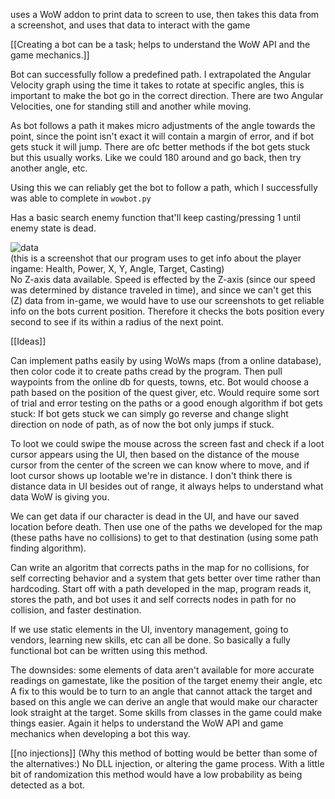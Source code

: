 uses a WoW addon to print data to screen to use, then takes this data from a screenshot, and uses that data to interact with the game<br>

[[Creating a bot can be a task; helps to understand the WoW API and the game mechanics.]] <br>

Bot can successfully follow a predefined path. I extrapolated the Angular Velocity graph using the time it takes to rotate at specific angles, this is important to make the bot go in the correct direction. There are two Angular Velocities, one for standing still and another while moving.<br>

As bot follows a path it makes micro adjustments of the angle towards the point, since the point isn't exact it will contain a margin of error, and if bot gets stuck it will jump. There are ofc better methods if the bot gets stuck but this usually works. Like we could 180 around and go back, then try another angle, etc.<br>

Using this we can reliably get the bot to follow a path, which I successfully was able to complete in `wowbot.py`<br>


Has a basic search enemy function that'll keep casting/pressing 1 until enemy state is dead.<br>

![data](https://github.com/user-attachments/assets/bc2066c4-fc69-4b4b-81aa-ac61f9fcb00d)
<br>(this is a screenshot that our program uses to get info about the player ingame: Health, Power, X, Y, Angle, Target, Casting)<br>
No Z-axis data available. Speed is effected by the Z-axis (since our speed was determined by distance traveled in time), and since we can't get this (Z) data from in-game, we would have to use our screenshots to get reliable info on the bots current position. Therefore it checks the bots position every second to see if its within a radius of the next point.<br>

[[Ideas]]

Can implement paths easily by using WoWs maps (from a online database), then color code it to create paths cread by the program. Then pull waypoints from the online db for quests, towns, etc. Bot would choose a path based on the position of the quest giver, etc. Would require some sort of trial and error testing on the paths or a good enough algorithm if bot gets stuck: If bot gets stuck we can simply go reverse and change slight direction on node of path, as of now the bot only jumps if stuck.

To loot we could swipe the mouse across the screen fast and check if a loot cursor appears using the UI, then based on the distance of the mouse cursor from the center of the screen we can know where to move, and if loot cursor shows up lootable we're in distance. I don't think there is distance data in UI besides out of range, it always helps to understand what data WoW is giving you.

We can get data if our character is dead in the UI, and have our saved location before death. Then use one of the paths we developed for the map (these paths have no collisions) to get to that destination (using some path finding algorithm). <br>

Can write an algoritm that corrects paths in the map for no collisions, for self correcting behavior and a system that gets better over time rather than hardcoding. Start off with a path developed in the map, program reads it, stores the path, and bot uses it and self corrects nodes in path for no collision, and faster destination. <br>

If we use static elements in the UI, inventory management, going to vendors, learning new skills, etc can all be done. So basically a fully functional bot can be written using this method.<br>

The downsides: some elements of data aren't available for more accurate readings on gamestate, like the position of the target enemy their angle, etc A fix to this would be to turn to an angle that cannot attack the target and based on this angle we can derive an angle that would make our character look straight at the target. Some skills from classes in the game could make things easier. Again it helps to understand the WoW API and game mechanics when developing a bot this way. <br>

[[no injections]]
(Why this method of botting would be better than some of the alternatives:) No DLL injection, or altering the game process. With a little bit of randomization this method would have a low probability as being detected as a bot.
